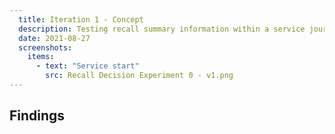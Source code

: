```yaml
---
  title: Iteration 1 - Concept
  description: Testing recall summary information within a service journey
  date: 2021-08-27
  screenshots:
    items:
      - text: "Service start"
        src: Recall Decision Experiment 0 - v1.png
---
```


## Findings
